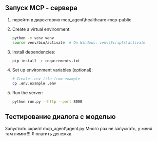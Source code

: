## Запуск MCP - сервера ##

1. перейти в директорию mcp_agent\healthcare-mcp-public
2. Create a virtual environment:
   ```bash
   python -m venv venv
   source venv/bin/activate  # On Windows: venv\Scripts\activate
   ```

3. Install dependencies:
   ```bash
   pip install -r requirements.txt
   ```

4. Set up environment variables (optional):
   ```bash
   # Create .env file from example
   cp .env.example .env
   ```

5. Run the server:
   ```bash
   python run.py --http --port 8000
   ```

## Тестирование диалога с моделью ##

Запустить скрипт mcp_agent\agent.py
Много раз не запускать, у меня там лимит!!! Я платить денежка.